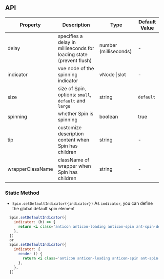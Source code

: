 
## API

| Property | Description | Type | Default Value |
| -------- | ----------- | ---- | ------------- |
| delay | specifies a delay in milliseconds for loading state (prevent flush) | number (milliseconds) | - |
| indicator | vue node of the spinning indicator | vNode \|slot | - |
| size | size of Spin, options: `small`, `default` and `large` | string | `default` |
| spinning | whether Spin is spinning | boolean | true |
| tip | customize description content when Spin has children | string | - |
| wrapperClassName | className of wrapper when Spin has children | string | - |

### Static Method

- `Spin.setDefaultIndicator({indicator})`
  As `indicator`, you can define the global default spin element

```jsx
  Spin.setDefaultIndicator({
    indicator: (h) => {
      return <i class='anticon anticon-loading anticon-spin ant-spin-dot'></i>
    },
  })
  or
  Spin.setDefaultIndicator({
    indicator: {
      render () {
        return <i class='anticon anticon-loading anticon-spin ant-spin-dot'></i>
      },
    },
  })
```

